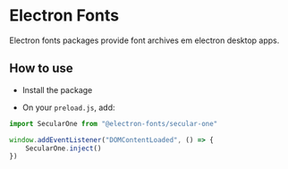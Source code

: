 # Electron Fonts

Electron fonts packages provide font archives em electron desktop apps.

## How to use

* Install the package

* On your `preload.js`, add:

```ts
import SecularOne from "@electron-fonts/secular-one"

window.addEventListener("DOMContentLoaded", () => {
    SecularOne.inject()
})
```